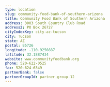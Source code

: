 ```yaml
---
type: location
slug: community-food-bank-of-southern-arizona
title: Community Food Bank of Southern Arizona
address: 3003 South Country Club Road
address2: PO Box 26727
cityIndexKey: city-az-tucson
city: Tucson
state: AZ
postal: 85726
longitude: -110.9250887
latitude: 32.1887434
website: www.communityfoodbank.org
phone: 520-622-0525
fax: 520-624-6349
partnerBank: false
partnerGroupId: partner-group-12
---
```

